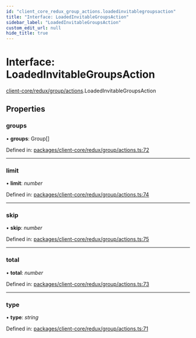 ```yaml
---
id: "client_core_redux_group_actions.loadedinvitablegroupsaction"
title: "Interface: LoadedInvitableGroupsAction"
sidebar_label: "LoadedInvitableGroupsAction"
custom_edit_url: null
hide_title: true
---
```


# Interface: LoadedInvitableGroupsAction

[client-core/redux/group/actions](../modules/client_core_redux_group_actions.md).LoadedInvitableGroupsAction

## Properties

### groups

• **groups**: Group[]

Defined in: [packages/client-core/redux/group/actions.ts:72](https://github.com/xr3ngine/xr3ngine/blob/5a0f83ed8/packages/client-core/redux/group/actions.ts#L72)

___

### limit

• **limit**: *number*

Defined in: [packages/client-core/redux/group/actions.ts:74](https://github.com/xr3ngine/xr3ngine/blob/5a0f83ed8/packages/client-core/redux/group/actions.ts#L74)

___

### skip

• **skip**: *number*

Defined in: [packages/client-core/redux/group/actions.ts:75](https://github.com/xr3ngine/xr3ngine/blob/5a0f83ed8/packages/client-core/redux/group/actions.ts#L75)

___

### total

• **total**: *number*

Defined in: [packages/client-core/redux/group/actions.ts:73](https://github.com/xr3ngine/xr3ngine/blob/5a0f83ed8/packages/client-core/redux/group/actions.ts#L73)

___

### type

• **type**: *string*

Defined in: [packages/client-core/redux/group/actions.ts:71](https://github.com/xr3ngine/xr3ngine/blob/5a0f83ed8/packages/client-core/redux/group/actions.ts#L71)
